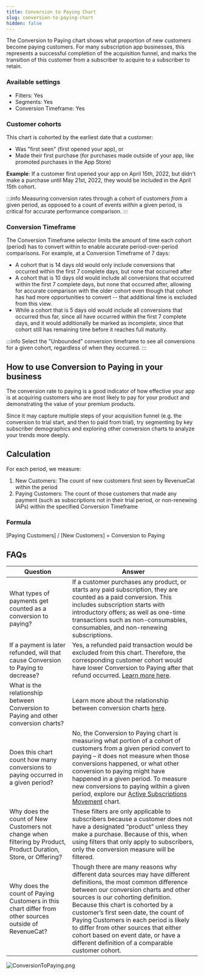 ```yaml
---
title: Conversion to Paying Chart
slug: conversion-to-paying-chart
hidden: false
---
```


The Conversion to Paying chart shows what proportion of new customers become paying customers. For many subscription app businesses, this represents a successful completion of the acquisition funnel, and marks the transition of this customer from a subscriber to acquire to a subscriber to retain.

### Available settings

- Filters: Yes
- Segments: Yes
- Conversion Timeframe: Yes

### Customer cohorts

This chart is cohorted by the earliest date that a customer:

- Was "first seen" (first opened your app), or
- Made their first purchase (for purchases made outside of your app, like promoted purchases in the App Store)

**Example**: If a customer first opened your app on April 15th, 2022, but didn't make a purchase until May 21st, 2022, they would be included in the April 15th cohort.

:::info
Measuring conversion rates through a cohort of customers _from_ a given period, as opposed to a count of events _within_ a given period, is critical for accurate performance comparison.
:::

### Conversion Timeframe

The Conversion Timeframe selector limits the amount of time each cohort (period) has to convert within to enable accurate period-over-period comparisons. For example, at a Conversion Timeframe of 7 days:

- A cohort that is 14 days old would only include conversions that occurred within the first 7 complete days, but none that occurred after
- A cohort that is 10 days old would include all conversions that occurred within the first 7 complete days, but none that occurred after, allowing for accurate comparison with the older cohort even though that cohort has had more opportunities to convert -- that additional time is excluded from this view.
- While a cohort that is 5 days old would include all conversions that occurred thus far, since all have occurred within the first 7 complete days, and it would additionally be marked as incomplete, since that cohort still has remaining time before it reaches full maturity.

:::info
Select the "Unbounded" conversion timeframe to see all conversions for a given cohort, regardless of when they occurred.
:::

## How to use Conversion to Paying in your business

The conversion rate to paying is a good indicator of how effective your app is at acquiring customers who are most likely to pay for your product and demonstrating the value of your premium products.

Since it may capture multiple steps of your acquisition funnel (e.g. the conversion to trial start, and then to paid from trial), try segmenting by key subscriber demographics and exploring other conversion charts to analyze your trends more deeply.

## Calculation

For each period, we measure:

1. New Customers: The count of new customers first seen by RevenueCat within the period
2. Paying Customers: The count of those customers that made any payment (such as subscriptions not in their trial period, or non-renewing IAPs) within the specified Conversion Timeframe

### Formula

[Paying Customers] / [New Customers] = Conversion to Paying

## FAQs

| Question                                                                                                        | Answer                                                                                                                                                                                                                                                                                                                                                                                                                                                       |
| --------------------------------------------------------------------------------------------------------------- | ------------------------------------------------------------------------------------------------------------------------------------------------------------------------------------------------------------------------------------------------------------------------------------------------------------------------------------------------------------------------------------------------------------------------------------------------------------ |
| What types of payments get counted as a conversion to paying?                                                   | If a customer purchases any product, or starts any paid subscription, they are counted as a paid conversion. This includes subscription starts with introductory offers; as well as one-time transactions such as non-consumables, consumables, and non-renewing subscriptions.                                                                                                                                                                              |
| If a payment is later refunded, will that cause Conversion to Paying to decrease?                               | Yes, a refunded paid transaction would be excluded from this chart. Therefore, the corresponding customer cohort would have lower Conversion to Paying after that refund occurred. [Learn more here](/dashboard-and-metrics/charts/refund-rate-chart).                                                                                                                                                                                                       |
| What is the relationship between Conversion to Paying and other conversion charts?                              | Learn more about the relationship between conversion charts [here](/dashboard-and-metrics/charts#understanding-conversion-rates).                                                                                                                                                                                                                                                                                                                            |
| Does this chart count how many conversions to paying occurred in a given period?                                | No, the Conversion to Paying chart is measuring what portion of a cohort of customers from a given period convert to paying – it does not measure when those conversions happened, or what other conversion to paying might have happened in a given period. To measure new conversions to paying within a given period, explore our [Active Subscriptions Movement](/dashboard-and-metrics/charts/active-subscriptions-movement-chart) chart.               |
| Why does the count of New Customers not change when filtering by Product, Product Duration, Store, or Offering? | These filters are only applicable to subscribers because a customer does not have a designated “product” unless they make a purchase. Because of this, when using filters that only apply to subscribers, only the conversion measure will be filtered.                                                                                                                                                                                                      |
| Why does the count of Paying Customers in this chart differ from other sources outside of RevenueCat?           | Though there are many reasons why different data sources may have different definitions, the most common difference between our conversion charts and other sources is our cohorting definition. Because this chart is cohorted by a customer’s first seen date, the count of Paying Customers in each period is likely to differ from other sources that either cohort based on event date, or have a different definition of a comparable customer cohort. |

![](/images/452d65c-ConversionToPaying_89890182fd29d114cdd48192ee58e76e.png "ConversionToPaying.png")
